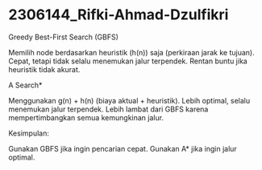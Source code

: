 # 2306144_Rifki-Ahmad-Dzulfikri
 Greedy Best-First Search (GBFS)

Memilih node berdasarkan heuristik (h(n)) saja (perkiraan jarak ke tujuan).
Cepat, tetapi tidak selalu menemukan jalur terpendek.
Rentan buntu jika heuristik tidak akurat.

 A Search*

Menggunakan g(n) + h(n) (biaya aktual + heuristik).
Lebih optimal, selalu menemukan jalur terpendek.
Lebih lambat dari GBFS karena mempertimbangkan semua kemungkinan jalur.

 Kesimpulan:

Gunakan GBFS jika ingin pencarian cepat.
Gunakan A* jika ingin jalur optimal.
